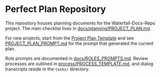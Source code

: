 # Perfect Plan Repository

This repository houses planning documents for the Waterfall-Docs-Repo project. The main checklist lives in [docs/planning/PROJECT_PLAN.md](docs/planning/PROJECT_PLAN.md).

For new projects, start from the [Project Plan Template](docs/planning/PROJECT_PLAN_TEMPLATE.md) and see [PROJECT_PLAN_PROMPT.md](docs/planning/PROJECT_PLAN_PROMPT.md) for the prompt that generated the current plan.

Role prompts are documented in [docs/ROLES_PROMPTS.md](docs/ROLES_PROMPTS.md). Review processes are outlined in [process/PROCESS_TEMPLATE.md](process/PROCESS_TEMPLATE.md), and dialog transcripts reside in the `tasks/` directory.
